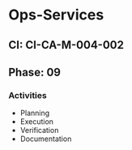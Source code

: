 # Ops-Services

## CI: CI-CA-M-004-002
## Phase: 09

### Activities
- Planning
- Execution
- Verification
- Documentation
